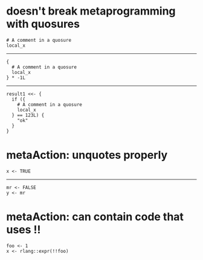 # doesn't break metaprogramming with quosures

    # A comment in a quosure
    local_x

---

    {
      # A comment in a quosure
      local_x
    } * -1L

---

    result1 <<- {
      if ({
        # A comment in a quosure
        local_x
      } == 123L) {
        "ok"
      }
    }

# metaAction: unquotes properly

    x <- TRUE

---

    mr <- FALSE
    y <- mr

# metaAction: can contain code that uses !!

    foo <- 1
    x <- rlang::expr(!!foo)

